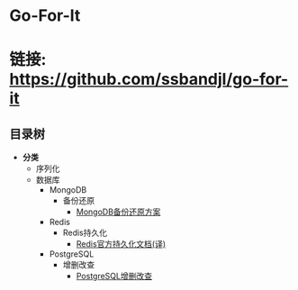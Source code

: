 # Go-For-It

# 链接: https://github.com/ssbandjl/go-for-it [](https://github.com/ssbandjl/go-for-it)

## 目录树

- **分类**
  + 序列化
  + 数据库
    * MongoDB
      - 备份还原
        + [MongoDB备份还原方案](./db/mongodb/backupAndRestore/MongoDB备份还原方案.md)
    * Redis
      - Redis持久化
        + [Redis官方持久化文档(译)](./db/redis/persistence/RedisPersistence.md)
    * PostgreSQL
      - 增删改查
        + [PostgreSQL增删改查](./db/postgresql/curd/PostgresqlCRUD.md)

